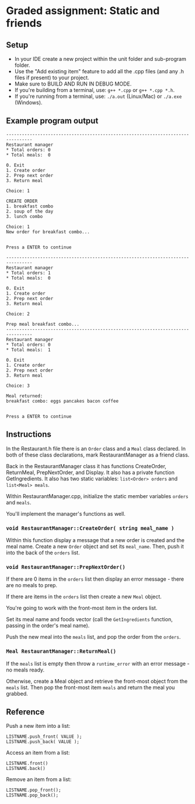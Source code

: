 # Graded assignment: Static and friends

## Setup
- In your IDE create a new project within the unit folder and sub-program folder.
- Use the "Add existing item" feature to add all the .cpp files (and any .h files if present) to your project.
- Make sure to BUILD AND RUN IN DEBUG MODE.
- If you're building from a terminal, use: `g++ *.cpp` or `g++ *.cpp *.h`.
- If you're running from a terminal, use: `./a.out` (Linux/Mac) or `./a.exe` (Windows).


## Example program output
```
--------------------------------------------------------------------------------
Restaurant manager
* Total orders: 0
* Total meals:  0

0. Exit
1. Create order
2. Prep next order
3. Return meal

Choice: 1

CREATE ORDER
1. breakfast combo
2. soup of the day
3. lunch combo

Choice: 1
New order for breakfast combo...


Press a ENTER to continue

--------------------------------------------------------------------------------
Restaurant manager
* Total orders: 1
* Total meals:  0

0. Exit
1. Create order
2. Prep next order
3. Return meal

Choice: 2

Prep meal breakfast combo...
--------------------------------------------------------------------------------
Restaurant manager
* Total orders: 0
* Total meals:  1

0. Exit
1. Create order
2. Prep next order
3. Return meal

Choice: 3

Meal returned:
breakfast combo: eggs pancakes bacon coffee


Press a ENTER to continue
```

## Instructions
In the Restaurant.h file there is an `Order` class and a `Meal` class declared. In both of these class declarations, mark RestaurantManager as a friend class.

Back in the RestaurantManager class it has functions CreateOrder, ReturnMeal, PrepNextOrder, and Display. It also has a private function GetIngredients. It also has two static variables: `list<Order> orders` and `list<Meal> meals`.

Within RestaurantManager.cpp, initialize the static member variables `orders` and `meals`.

You'll implement the manager's functions as well.

### `void RestaurantManager::CreateOrder( string meal_name )`
Within this function display a message that a new order is created and the meal name.
Create a new `Order` object and set its `meal_name`. Then, push it into the back of the `orders` list.

### `void RestaurantManager::PrepNextOrder()`
If there are 0 items in the `orders` list then display an error message - there are no meals to prep.

If there are items in the `orders` list then create a new `Meal` object.

You're going to work with the front-most item in the orders list.

Set its meal name and foods vector (call the `GetIngredients` function, passing in the order's meal name).

Push the new meal into the `meals` list, and pop the order from the `orders`.


### `Meal RestaurantManager::ReturnMeal()`
If the `meals` list is empty then throw a `runtime_error` with an error message - no meals ready.

Otherwise, create a Meal object and retrieve the front-most object from the `meals` list. Then pop the front-most item `meals` and return the meal you grabbed.



## Reference
Push a new item into a list:
```
LISTNAME.push_front( VALUE );
LISTNAME.push_back( VALUE );
```

Access an item from a list:
```
LISTNAME.front()
LISTNAME.back()
```

Remove an item from a list:
```
LISTNAME.pop_front();
LISTNAME.pop_back();
```
